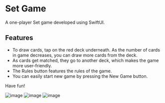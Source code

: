 # Set Game
A one-player Set game developed using SwiftUI.

## Features

* To draw cards, tap on the red deck underneath. As the number of cards in game decreases, you can draw more cards from the deck.
* As cards get matched, they go to another deck, which makes the game more user-friendly.
* The Rules button features the rules of the game.
* You can easily start new game by pressing the New Game button.

Have fun! 

![image](https://user-images.githubusercontent.com/51447912/148505262-f8bd2ddb-d214-403a-80ef-2ab047303170.png)
![image](https://user-images.githubusercontent.com/51447912/148505302-e6fd7dcd-8379-46ed-aa78-f412e1d17984.png)
![image](https://user-images.githubusercontent.com/51447912/148505331-ae7723eb-8e93-4bc5-bd58-323d81e8fb52.png)


